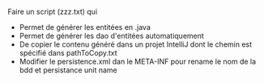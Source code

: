Faire un script (zzz.txt) qui 
- Permet de générer les entitées en .java
- Permet de générer les dao d'entitées automatiquement
- De copier le contenu généré dans un projet IntelliJ dont le chemin est spécifié dans pathToCopy.txt
- Modifier le persistence.xml dan le META-INF pour rename le nom de la bdd et persistance unit name
